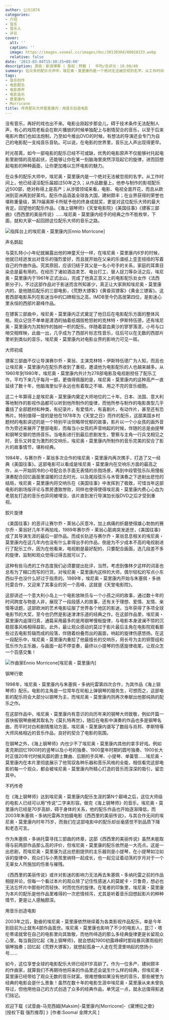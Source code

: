 ```yaml
---
author: 公元1874
categories:
- 介绍
- 音乐
- 音乐人
- 评论
cover:
  alt: ''
  caption: ''
  image: https://images.soomal.cc/images/doc/20130304/00028133.webp
  relative: false
date: '2013-03-04T15:30:25+08:00'
description: 源自：新浪博客 | 版权：转载 |  平均/总评分：10.00/40
summary: 在众多的配乐大师中，埃尼奥・莫里康内是一个绝对无法被忽视的名字。从工作时间上，他已经浸淫配乐届超过50年之久；从作品数量上，他参与制作的影视配乐近500部，绝对称得上是高产；从涉猎领域来看，电影、电视全面开花，而且从欧洲到亚洲再到好莱坞，配乐作品涵盖全球各大国，建树颇丰……
tags:
- 音乐创作
- 电影配乐
- 电影原声
- 电影音乐
- 莫里康内
- Morricone
title: 传奇配乐大师莫里康内：用音乐创造电影
---
```


没有音乐，再好的戏也出不来。电影业刚起步那会儿，碍于技术条件无法配制人声，有心的戏院老板会在默片播放的时候单独配上与剧情契合的音乐，以至于后来电影片商们也如法炮制，乃至如今推出DVD的时候，有想法的导演还会专门为自己的电影配一支纯音乐音轨。可以说，在电影的世界里，音乐比人声出现得更早。

时光荏苒，如今一部电影的配乐已经不可或缺，优秀的电影原声不仅能够衬托起电影里剧情的高低起伏，还能够让你在某一刻脑海里突然浮现起它的旋律，进而回想起电影的种种画面，让你更加难以忘怀电影的魅力。

在众多的配乐大师中，埃尼奥・莫里康内是一个绝对无法被忽视的名字。从工作时间上，他已经浸淫配乐届超过50年之久；从作品数量上，他参与制作的影视配乐近500部，绝对称得上是高产；从涉猎领域来看，电影、电视全面开花，而且从欧洲到亚洲再到好莱坞，配乐作品涵盖全球各大国，建树颇丰；在业界获得的荣誉也堪称重量级，第79届奥斯卡所赋予他的终身成就奖，更是对这位配乐大师的最大肯定。回望他的配乐作品，《海上钢琴师》《天堂电影院》《美国往事》《镖客三部曲》《西西里的美丽传说》……埃尼奥・莫里康内经手的经典之作不胜枚举，下面，就和大家一起回顾这位配乐大师的音乐之路。

![指挥台上的埃尼奥・莫里康内[Ennio Morricone]](https://images.soomal.cc/images/doc/20130304/00028133.webp)





声名鹊起

与莫扎特小小年纪就展露出他的神童天分一样，在埃尼奥・莫里康内6岁的时候，他就已经迸发出对音乐的强烈爱好，而且就开始在父亲的乐谱纸上歪歪扭扭的写着自己的作曲作品。究其原因，应该归结于其父是一名小号手的关系，家庭的耳熏目染总是最有用的。在经历了诸如酒店卖艺、电台打工、替人捉刀等杂活之后，埃尼奥・莫里康内于1961年正式出山，完成了他真正意义上的电影配乐处女作《法西斯分子》，不过这部作品对于影迷而言所知甚少，真正让大家熟知埃尼奥・莫里康内的，是他随后配乐的三部电影，《荒野大镖客》《黄昏双镖客》《黄金三镖客》。这套西部电影系列在影迷当中的口碑相当之高，IMDB至今仍高居第四位，是影迷心里永恒的西部片巅峰作品。

在镖客三部曲中，埃尼奥・莫里康内正式奠定了他日后在电影配乐方面的整体风格。观众记住不单单是潇洒的抽着纸烟拔枪怒射的克林特・伊斯特伍德，还有埃尼奥・莫里康内为其制作的独树一帜的配乐。伴随着碧血黄沙的寥寥落漠，小号与口哨交相辉映，此曲一出，几乎成为了西部片标志性音乐，往后可以在无数的西部片里听到类似的音乐，埃尼奥・莫里康内对电影业界的影响力可见一斑。

大师初成

镖客三部曲不仅让导演赛尔乔・莱翁、主演克林特・伊斯特伍德广为人知，而且也让埃尼奥・莫里康内在配乐界收到了重视，邀请他为电影配乐的人也越来越多。从1960年到1980年，埃尼奥・莫里康内共计为278部电影及电视剧担任了配乐工作，平均下来几乎每月一部，更值得佩服的是，埃尼奥・莫里康内的这种高产一直延续了数十年，他脑海里似乎永远也有着取之不竭、用之不完的音乐细胞。

这二十年算得上是埃尼奥・莫里康内奠定大师地位的二十年。日本、法国、意大利等地制作的影视作品都可以听到他所制作的旋律，而他所参与制作的电影类型几乎囊括了全部题材和种类，有纪录片，有爱情片，有喜剧片，有动作片，甚至还有恐怖片。特别值得一提的是他在1978年为《天堂之日》而作的配乐，这部美国乡村题材的电影讲述的是一个特别平淡但略带忧郁的故事，影片以一个小女孩的画外音作为旁述来展开了整部电影，而每当小女孩的声音响起的时候，伴随的总是由提琴和钢琴交替的悠扬音乐。当电影进行到最后悲剧发生，警察与主角一行兵戈相见之时，音乐又转变为激烈的交响乐，埃尼奥・莫里康内所制作的音乐完美的契合了影片的故事情节，堪称经典。

1984年，与赛尔乔・莱翁多次合作的埃尼奥・莫里康内再次携手，打造了又一经典《美国往事》。这部电影可以看成是埃尼奥・莫里康内在交响乐方面的最高之作，从一开始阴冷的小号配合杀手面无表情的杀戮场景，再到中段管弦乐队用慢板演奏配合回忆画面里温暖的过去时光，以及尾段弦乐与木管演奏之下迸射出悲怆的结局，埃尼奥・莫里康内将交响乐在《美国往事》中发挥到了极致，可惜当年这部电影的剧场版评论与票房遭致惨败，同样也使得使得埃尼奥・莫里康内费心心血为老朋友打造的音乐也异同被埋没，该片直到发行导演加长版DVD之后才受到重视。

胶片旋律

《美国往事》的恶评让赛尔乔・莱翁心灰意冷，加上病痛的折磨使得雄心勃勃的赛尔乔・莱翁好几年不再拍戏，1989年赛尔乔・莱翁心脏病突发逝世，《美国往事》成了其导演生涯的最后一部作品。而成长轨迹与赛尔乔・莱翁息息相关的埃尼奥・莫里康内在这几年内也没有什么拿得出手的作品，倒是为不少成本不高的电视剧进行了配乐工作，因为在他看来，电视剧是最好配的，只要配合画面，选几段差不多的旋律，监制和观众觉得过得去就可以了。
 
这种有些马虎的工作态度我们必须要提出批评，当然，考虑到像林夕这样的词圣也总有为了糊口而写的行货，对埃尼奥・莫里康内这样的大师，偶尔轻松的写点小东西似乎也没什么好过于指责的。1989年，埃尼奥・莫里康内开始与朱塞佩・多纳托雷合作，又迎来了其事业的另一个高峰，这就是《天堂电影院》。

这部讲述一个意大利小岛上一个电影放映员与一个小孩之间的故事，通过数十年的时间跨度与物是人非，展现了一段段感人的故事，还有关于理想、爱情、友情、亲情等话题，这部欧洲的艺术电影征服了世界各个地区的影迷，当年获得了多项全球电影节的大奖，至今也仍然是影迷津津乐道的经典之作。在这部作品里，埃尼奥・莫里康内返璞归真，通篇采用最多的是用钢琴慢板旋律，与电影本身波澜不惊的沉稳叙事风格相得益彰。此外，最让观众感动的莫过于影片最后主角在电影院观看那些过去电影剪辑而成的段落，伴随着纷叠而出的画面，响起的旋律伤感悠扬。在这一段配乐中，埃尼奥・莫里康内重拾了他最擅长的交响乐，用长号为主的铜管组和弦乐作为主乐器，与画面一起不停变奏，最终以小提琴的伤感旋律收尾，让观众怎一个百感交集！

![作曲家Ennio Morricone[埃尼奥・莫里康内]](https://images.soomal.cc/images/doc/20130303/00028121.webp)





钢琴行歌

1998年，埃尼奥・莫里康内与朱塞佩・多纳托雷第四次合作，为其作品《海上钢琴师》配乐。电影的主角是一位常年在轮船上弹钢琴的服务生，可想而之，这部电影的配乐将会大部分以钢琴为主，而埃尼奥・莫里康内则再次奉献出他那纯熟的配乐之作。

在这部作品中，埃尼奥・莫里康内有意识的向历年来的钢琴大师致敬，例如开篇一首快板钢琴曲被其取名为《莫扎特再世》，随后在电影中演奏的作品也多是钢琴名曲，而平时对白和剧情推动方面，埃尼奥・莫里康内谱写了数段与肖邦、李斯特等大师风格相近的音乐作品，良好的契合了电影的氛围。

在钢琴之外，《海上钢琴师》内也少不了埃尼奥・莫里康内其他的拿手好戏。例如麦克斯回忆1900时的竖琴以及小号的独奏、1900童年时期的圆号独奏、1900长大时正值20年代时候风靡的爵士舞曲、后期的手风琴、小提琴、单簧管……埃尼奥・莫里康内在本片里彻底展示了他驾驭各种乐器和音乐风格的全能，相信看完这部电影的每一个观众，都会被埃尼奥・莫里康内所精心打造的音乐而深深的吸引，留恋其中。

不朽传奇

在《海上钢琴师》达到埃尼奥・莫里康内配乐生涯的第N个巅峰之后，这位大师级的电影人已经可以用“传说”二字来形容。做完《海上钢琴师》的音乐，埃尼奥・莫里康内已经是70岁高龄，碍于身体的关系，他的配乐作品也开始逐渐降低，而2003年朱塞佩・多纳托雷再次拍摄电影《西西里的美丽传说》，与其合作无间的埃尼奥・莫里康内时年75岁，而我们在这部电影中的配乐却丝毫感觉不到品质下降和老态可言。

作为朱塞佩・多纳托雷寻找三部曲的终章，这部《西西里的美丽传说》虽然未能取得与前两部作品那么高的评价，但埃尼奥・莫里康的配乐依然是一大亮点。这是一出悲剧，而埃尼奥・莫里康为这出悲剧提供的主乐器则是小提琴，在小提琴如泣如诉的旋律中，观众们与小男孩里纳特一起成长，也一起见证着动荡的岁月对于一个无辜女人所施加的伤害与摧残。

《西西里的美丽传说》或许对影迷的影响力无法再去朱塞佩・多纳托雷之前的作品相提并论，但每一个看过本片的观众除了记住性感迷人的莫妮卡・贝鲁奇，想必也无法忘怀片中那些时而轻快、时而忧伤的旋律。在笔者的印象里，埃尼奥・莫里康为本片的配乐是他作品里难得的一次悲情倾泻，尤其是听着音乐回想起影片的种种情节，更是让人感触颇深。

用音乐创造电影

2003年之后，勤奋的埃尼奥・莫里康依然继续着为各类影视作品配乐，单是今年到目前为止就有4部作品面世。埃尼奥・莫里康也影响了不少的电影人，昆汀・塔伦蒂诺就曾在自己的电影里向其致敬，而他所缔造的那么多经典旋律更是长留观众心里。每当我回忆起《海上钢琴师》，就会想起1900初露峥嵘时那段暴风骤雨般的钢琴独奏；回忆起《荒野大镖客》，就想起孤身一人走在荒漠里响起的悠扬小号……

如今，这位享誉全球的电影配乐大师已经81岁高龄了。作为一位多产、建树颇丰的作曲家，就算我们不再期待他将来的作品里还会诞生什么样的经典，但埃尼奥・莫里康已经带给了观众无数的音乐财富。很难想像如果没有他的音乐，那些被誉为经典的电影会是什么景象！虽然在数十年的电影生涯中埃尼奥・莫里康从来未曾执导过，但他用他自己的方式创造了众多的经典作品，单凭这一点，就永远值得影迷们铭记。

欢迎下载《试音曲-马克西姆[Maksim]-莫里康内[Morricone]-《黛博拉之歌》 [授权下载 强烈推荐] 》[作者:Soomal 金牌大风 ]